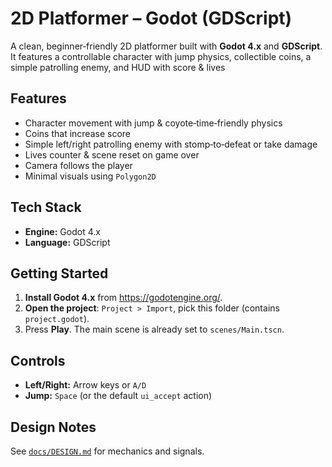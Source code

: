 # 2D Platformer – Godot (GDScript)

A clean, beginner‑friendly 2D platformer built with **Godot 4.x** and **GDScript**. It features a controllable character with jump physics, collectible coins, a simple patrolling enemy, and HUD with score & lives

## Features
- Character movement with jump & coyote‑time‑friendly physics
- Coins that increase score
- Simple left/right patrolling enemy with stomp‑to‑defeat or take damage
- Lives counter & scene reset on game over
- Camera follows the player
- Minimal visuals using `Polygon2D`

## Tech Stack
- **Engine:** Godot 4.x
- **Language:** GDScript

## Getting Started
1. **Install Godot 4.x** from https://godotengine.org/.
2. **Open the project**: `Project > Import`, pick this folder (contains `project.godot`).
3. Press **Play**. The main scene is already set to `scenes/Main.tscn`.

## Controls
- **Left/Right:** Arrow keys or `A/D`
- **Jump:** `Space` (or the default `ui_accept` action)

## Design Notes
See [`docs/DESIGN.md`](docs/DESIGN.md) for mechanics and signals.

